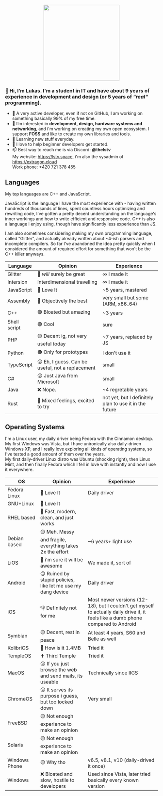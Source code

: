 <p align="center">
      <img height="250" src="https://cdn-origin.extragon.cloud/file/d735f166e6c65ac4b412baf2650ac572.svg?cache">
</p>

### 👋 Hi, I’m **Lukas**. I'm a student in IT and have about 9 years of experience in development and design (or 5 years of *"real"* programming).
- 🗿 A very active developer, even if not on GitHub, I am working on something basically 99% of my free time.
- 👀 I’m interested in **development, design, hardware systems and networking**, and i'm working on creating my own open ecosystem. I support **FOSS** and like to create my own libraries and tools.
- 🌱 Learning new stuff everyday.
- 💞️ I love to help beginner developers get started.
- 📫 Best way to reach me is via Discord: **@thelstv**<br>
      My website: https://lstv.space, i'm also the sysadmin of https://extragon.cloud<br>
      Work phone: +420 721 378 455

## Languages

My top languages are C++ and JavaScript.

JavaScript is the language I have the most experience with - having written hundreds of thousands of lines, spent countless hours optimizing and rewriting code, I've gotten a pretty decent understanding on the language's inner workings and how to write efficient and responsive code.
C++ is also a language I enjoy using, though have significantly less experience than JS.

I am also sometimes considering making my own programming language, called "Glitter", and actually already written about ~4-ish parsers and incomplete compilers. So far I've abandoned the idea pretty quickly when I considered the amount of required effort for something that won't be the C++ killer anyways.

| Language                     | Opinion      | Experience   |
|------------------------------|--------------|--------------|
| Glitter | 🫥 *will* surely be great | ∞ I made it |
| Intersion | Interdimensional travelling | ∞ I made it |
| JavaScript | 💖 Love It | ~5 years, mastered |
| Assembly | 💪 Objectively the best | very small but some (ARM, x86_64) |
| C++ | 🟢 Bloated but amazing | ~3 years |
| Shell script | 🟢 Cool | sure |
| PHP | 🟡 Decent ig, not very useful today | ~7 years, replaced by JS |
| Python | 🟠 Only for prototypes | I don't use it |
| TypeScript | 😕 Eh, I guess. Can be useful, not a replacement | small |
| C# | 😕 Just Java from Microsoft | small |
| Java | ❌ Nope. | ~4 regretable years |
| Rust | 🫥 Mixed feelings, excited to try | not yet, but I definitely plan to use it in the future |

## Operating Systems

I'm a Linux user, my daily driver being Fedora with the Cinnamon desktop.<br>
My first Windows was Vista, but I have unironically also daily-driven Windows XP, and I really love exploring all kinds of operating systems, so I've tested a good amount of them over the years.<br>
My first daily-driver Linux distro was Ubuntu (shocking right), then Linux Mint, and then finally Fedora which I fell in love with instantly and now I use it everywhere.

| OS                     | Opinion      | Experience   |
|------------------------------|--------------|--------------|
| Fedora Linux | 💖 Love It | Daily driver |
| GNU+Linux | 💖 Love It | |
| RHEL based | 💖 Fast, modern, clean, and just works | |
| Debian based | 🟡 Meh. Messy and fragile, everything takes 2x the effort | ~6 years+ light use |
| LiOS | 🫥 i'm sure it will be awesome | We made it, sort of |
| Android | 😥 Ruined by stupid policies, like let me use my dang device | Daily driver |
| iOS | 👎 Definitely not for me | Most newer versions (12-18), but I couldn't get myself to actually daily drive it, it feels like a dumb phone compared to Android |
| Symbian | 🟡 Decent, rest in peace | At least 4 years, S60 and Belle as well |
| KolibriOS | 💾 How is it 1.4MB | Tried it |
| TempleOS | ✝️ Third Temple | Tried it |
| MacOS | 😕 If you just browse the web and send mails, its useable | Technically since IIGS |
| ChromeOS | 😕 It serves its purpose i guess, but too locked down | Very small |
| FreeBSD | 🟡 Not enough experience to make an opinion | |
| Solaris | 🟡 Not enough experience to make an opinion | |
| Windows Phone | 🟡 Why tho | v6.5, v8.1, v10 (daily-drived it once) |
| Windows | ❌ Bloated and slow, hostile to developers | Used since Vista, later tried basically every known version |

